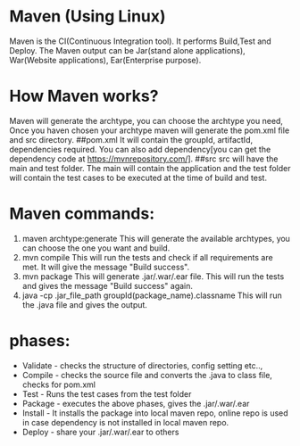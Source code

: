 # Maven (Using Linux)
   Maven is the CI(Continuous Integration tool). It performs Build,Test and Deploy. The Maven output can be Jar(stand alone 
   applications), War(Website applications), Ear(Enterprise purpose). 
# How Maven works?
   Maven will generate the archtype, you can choose the archtype you need, Once you haven chosen your archtype maven will
   generate the pom.xml file and src directory.
   ##pom.xml
   It will contain the groupId, artifactId, dependencies required. You can also add dependency[you can get the dependency 
   code at https://mvnrepository.com/].
   ##src
   src will have the main and test folder. The main will contain the application and the test folder will contain the test
   cases to be executed at the time of build and test.
# Maven commands:
  1. maven archtype:generate
  This will generate the available archtypes, you can choose the one you want and build. 
  2. mvn compile
  This will run the tests and check if all requirements are met. It will give the message "Build success".
  3. mvn package
  This will generate .jar/.war/.ear file. This will run the tests and gives the message "Build success" again.
  4. java -cp .jar_file_path groupId(package_name).classname
  This will run the .java file and gives the output.
  
# phases:
  * Validate - checks the structure of directories, config setting etc..,
  * Compile - checks the source file and converts the .java to class file, checks for pom.xml
  * Test - Runs the test cases from the test folder
  * Package - executes the above phases, gives the .jar/.war/.ear
  * Install - It installs the package into local maven repo, online repo is used in case dependency is not installed in local 
  maven repo.
  * Deploy - share your .jar/.war/.ear to others
 
